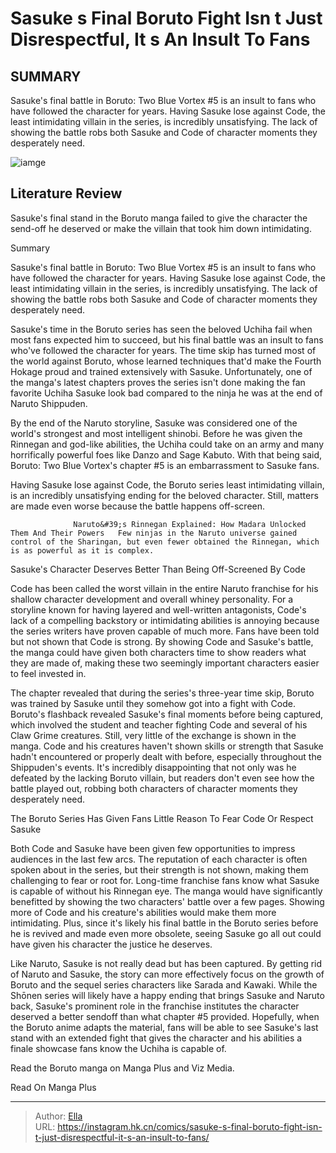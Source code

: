 # Sasuke s Final Boruto Fight Isn t Just Disrespectful, It s An Insult To Fans


## SUMMARY 



  Sasuke&#39;s final battle in Boruto: Two Blue Vortex #5 is an insult to fans who have followed the character for years.   Having Sasuke lose against Code, the least intimidating villain in the series, is incredibly unsatisfying.   The lack of showing the battle robs both Sasuke and Code of character moments they desperately need.  

![iamge](https://static1.srcdn.com/wordpress/wp-content/uploads/2024/01/codefightssasuke.jpg)

## Literature Review

Sasuke&#39;s final stand in the Boruto manga failed to give the character the send-off he deserved or make the villain that took him down intimidating.





Summary

  Sasuke&#39;s final battle in Boruto: Two Blue Vortex #5 is an insult to fans who have followed the character for years.   Having Sasuke lose against Code, the least intimidating villain in the series, is incredibly unsatisfying.   The lack of showing the battle robs both Sasuke and Code of character moments they desperately need.  







Sasuke&#39;s time in the Boruto series has seen the beloved Uchiha fail when most fans expected him to succeed, but his final battle was an insult to fans who&#39;ve followed the character for years. The time skip has turned most of the world against Boruto, whose learned techniques that&#39;d make the Fourth Hokage proud and trained extensively with Sasuke. Unfortunately, one of the manga&#39;s latest chapters proves the series isn&#39;t done making the fan favorite Uchiha Sasuke look bad compared to the ninja he was at the end of Naruto Shippuden.

By the end of the Naruto storyline, Sasuke was considered one of the world&#39;s strongest and most intelligent shinobi. Before he was given the Rinnegan and god-like abilities, the Uchiha could take on an army and many horrifically powerful foes like Danzo and Sage Kabuto. With that being said, Boruto: Two Blue Vortex&#39;s chapter #5 is an embarrassment to Sasuke fans.

          




Having Sasuke lose against Code, the Boruto series least intimidating villain, is an incredibly unsatisfying ending for the beloved character. Still, matters are made even worse because the battle happens off-screen.

                  Naruto&#39;s Rinnegan Explained: How Madara Unlocked Them And Their Powers   Few ninjas in the Naruto universe gained control of the Sharingan, but even fewer obtained the Rinnegan, which is as powerful as it is complex.   


 Sasuke&#39;s Character Deserves Better Than Being Off-Screened By Code 
          

Code has been called the worst villain in the entire Naruto franchise for his shallow character development and overall whiney personality. For a storyline known for having layered and well-written antagonists, Code&#39;s lack of a compelling backstory or intimidating abilities is annoying because the series writers have proven capable of much more. Fans have been told but not shown that Code is strong. By showing Code and Sasuke&#39;s battle, the manga could have given both characters time to show readers what they are made of, making these two seemingly important characters easier to feel invested in.




The chapter revealed that during the series&#39;s three-year time skip, Boruto was trained by Sasuke until they somehow got into a fight with Code. Boruto&#39;s flashback revealed Sasuke&#39;s final moments before being captured, which involved the student and teacher fighting Code and several of his Claw Grime creatures. Still, very little of the exchange is shown in the manga. Code and his creatures haven&#39;t shown skills or strength that Sasuke hadn&#39;t encountered or properly dealt with before, especially throughout the Shippuden&#39;s events. It&#39;s incredibly disappointing that not only was he defeated by the lacking Boruto villain, but readers don&#39;t even see how the battle played out, robbing both characters of character moments they desperately need.



 The Boruto Series Has Given Fans Little Reason To Fear Code Or Respect Sasuke 
          




Both Code and Sasuke have been given few opportunities to impress audiences in the last few arcs. The reputation of each character is often spoken about in the series, but their strength is not shown, making them challenging to fear or root for. Long-time franchise fans know what Sasuke is capable of without his Rinnegan eye. The manga would have significantly benefitted by showing the two characters&#39; battle over a few pages. Showing more of Code and his creature&#39;s abilities would make them more intimidating. Plus, since it&#39;s likely his final battle in the Boruto series before he is revived and made even more obsolete, seeing Sasuke go all out could have given his character the justice he deserves.

Like Naruto, Sasuke is not really dead but has been captured. By getting rid of Naruto and Sasuke, the story can more effectively focus on the growth of Boruto and the sequel series characters like Sarada and Kawaki. While the Shōnen series will likely have a happy ending that brings Sasuke and Naruto back, Sasuke&#39;s prominent role in the franchise institutes the character deserved a better sendoff than what chapter #5 provided. Hopefully, when the Boruto anime adapts the material, fans will be able to see Sasuke&#39;s last stand with an extended fight that gives the character and his abilities a finale showcase fans know the Uchiha is capable of.




Read the Boruto manga on Manga Plus and Viz Media.

Read On Manga Plus



---

> Author: [Ella](https://instagram.hk.cn/)  
> URL: https://instagram.hk.cn/comics/sasuke-s-final-boruto-fight-isn-t-just-disrespectful-it-s-an-insult-to-fans/  


